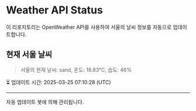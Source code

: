
# Weather API Status

이 리포지토리는 OpenWeather API를 사용하여 서울의 날씨 정보를 자동으로 업데이트합니다.

## 현재 서울 날씨
> 서울의 현재 날씨: sand, 온도: 18.83°C, 습도: 46%

⏳ 업데이트 시간: 2025-03-25 07:10:28 (UTC)

---
자동 업데이트 봇에 의해 관리됩니다.
